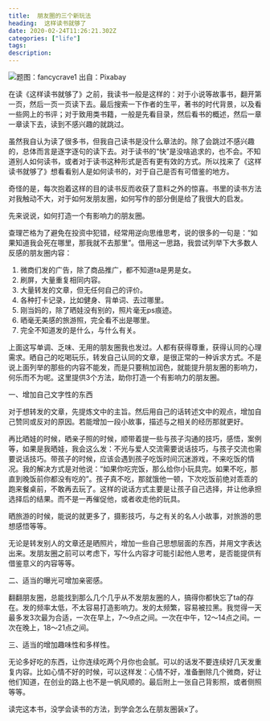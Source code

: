 ```yaml
---
title:  朋友圈的三个新玩法
heading:  这样读书就够了
date: 2020-02-24T11:26:21.302Z
categories: ["life"]
tags: 
description: 
---
```


![题图：fancycrave1 出自：Pixabay ](https://gitee.com/smile365/blogimg/raw/master/sxy91/1582626785145.png)


在读《这样读书就够了》之前，我读书一般是这样的：对于小说等故事书，翻开第一页，然后一页一页读下去。最后搜索一下作者的生平，著书的时代背景，以及看一些网上的书评；对于致用类书籍，一般是先看目录，然后看书的概述，然后一章一章读下去，读到不感兴趣的就跳过。

虽然我自认为读了很多书，但我自己读书是没什么章法的。除了会跳过不感兴趣的，总体而言是逐字逐句的读下去。对于读书的“快”是没啥追求的，也不会。不知道别人如何读书，或者对于读书这种形式是否有更有效的方式。所以找来了《这样读书就够了》想看看别人是如何读书的，对于自己是否有可借鉴的地方。

奇怪的是，每次抱着这样的目的读书反而收获了意料之外的惊喜。书里的读书方法对我触动不大，对于如何发朋友圈，如何写作的部分倒是给了我很大的启发。

先来说说，如何打造一个有影响力的朋友圈。

查理芒格为了避免在投资中犯错，经常用逆向思维思考，说的很多的一句是：“如果知道我会死在哪里，那我就不去那里”。借用这一思路，我尝试列举下大多数人反感的朋友圈内容：

 1. 微商们发的广告，除了商品推广，都不知道ta是男是女。
 2. 刷屏，大量重复相同内容。
 3. 大量转发的文章，但无任何自己的评价。
 4. 各种打卡记录，比如健身、背单词、去过哪里。
 5. 刚当妈的，除了晒娃没有别的，照片毫无ps痕迹。
 6. 晒毫无美感的旅游照，完全看不出是哪里。
 7. 完全不知道发的是什么，与什么有关。

上面这写单调、乏味、无用的朋友圈我也发过。人都有获得尊重，获得认同的心理需求。晒自己的吃喝玩乐，转发自己认同的文章，是很正常的一种诉求方式。不是说上面列举的那些的内容不能发，而是只要稍加润色，就能提升朋友圈的影响力，何乐而不为呢。这里提供3个方法，助你打造一个有影响力的朋友圈。


一、增加自己文字性的东西

对于想转发的文章，先提炼文中的主旨。然后用自己的话转述文中的观点，增加自己赞同或反对的原因。若能增加一段小故事，描述与之相关的经历那就更好。

再比晒娃的时候，晒亲子照的时候，顺带着提一些与孩子沟通的技巧，感悟，案例等，如果是我晒娃，我会这么发：不光与爱人交流需要说话技巧，与孩子交流也需要说话技巧。带孩子的时候，应该会遇到孩子吃饭时间沉迷游戏，不来吃饭的情况。我的解决方式是对他说：“如果你吃完饭，那么给你小玩具完。如果不吃，那直到晚饭前你都没有吃的”。孩子真不吃，那就饿他一顿，下次吃饭前绝对乖乖的跑来餐桌前，不敢再去玩了。这样的说话方式主要是让孩子自己选择，并让他承担选择后的结果。而不是一再催促他，或者收走他的玩具。

晒旅游的时候，能说的就更多了，摄影技巧，与之有关的名人小故事，对旅游的思想感悟等等。

无论是转发别人的文章还是晒照片，增加一些自己思想层面的东西，并用文字表达出来。发朋友圈之前可以考虑下，写什么内容才可能引起他人思考，是否能提供有借鉴意义的内容等等。



二、适当的曝光可增加亲密感。

翻翻朋友圈，总能找到那么几个几乎从不发朋友圈的人，搞得你都快忘了ta的存在。发的频率太低，不太容易打造影响力。发的太频繁，容易被拉黑。我觉得一天最多发3次最为合适，一次在早上，7～9点之间。一次在中午，12～14点之间。一次在晚上，18～21点之间。


三、适当的增加趣味性和多样性。

无论多好吃的东西，让你连续吃两个月你也会腻。可以的话发不要连续好几天发重复内容。比如心情不好的时候，可以这样发：心情不好，准备删除几个微商，好让他们知道，在创业的路上也不是一帆风顺的。最后附上一张自己背影照，或者侧照等等。


读完这本书，没学会读书的方法，到学会怎么在朋友圈装x了。